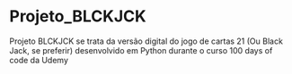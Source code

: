 # Projeto_BLCKJCK
Projeto BLCKJCK se trata da versão digital do jogo de cartas 21 (Ou Black Jack, se preferir) desenvolvido em Python durante o curso 100 days of code da Udemy
